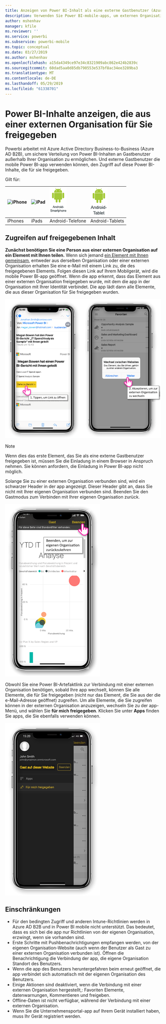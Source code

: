 ```yaml
---
title: Anzeigen von Power BI-Inhalt als eine externe Gastbenutzer (Azure AD B2B)
description: Verwenden Sie Power BI-mobile-apps, um externen Organisation mit Ihnen geteilten Inhalte anzuzeigen.
author: mshenhav
manager: kfile
ms.reviewer: ''
ms.service: powerbi
ms.subservice: powerbi-mobile
ms.topic: conceptual
ms.date: 03/27/2019
ms.author: mshenhav
ms.openlocfilehash: a15da4349ce97e34c8321909abc862e424b2839c
ms.sourcegitcommit: 60dad5aa0d85db790553e537bf8ac34ee3289ba3
ms.translationtype: MT
ms.contentlocale: de-DE
ms.lasthandoff: 05/29/2019
ms.locfileid: "61338701"
---
```

# <a name="view-power-bi-content-shared-with-you-from-an-external-organization"></a>Power BI-Inhalte anzeigen, die aus einer externen Organisation für Sie freigegeben

Powerbi arbeitet mit Azure Active Directory Business-to-Business (Azure AD B2B), um sichere Verteilung von Power BI-Inhalten an Gastbenutzer außerhalb Ihrer Organisation zu ermöglichen. Und externe Gastbenutzer die mobile Power BI-app verwenden können, den Zugriff auf diese Power BI-Inhalte, die für sie freigegeben. 


Gilt für:

| ![iPhone](./media/mobile-app-ssrs-kpis-mobile-on-premises-reports/iphone-logo-50-px.png) | ![iPad](./media/mobile-app-ssrs-kpis-mobile-on-premises-reports/ipad-logo-50-px.png) | ![Android-Smartphone](./media/mobile-app-ssrs-kpis-mobile-on-premises-reports/android-phone-logo-50-px.png) | ![Android-Tablet](./media/mobile-app-ssrs-kpis-mobile-on-premises-reports/android-tablet-logo-50-px.png) |
|:--- |:--- |:--- |:--- |
| iPhones |iPads |Android-Telefone |Android-Tablets |

## <a name="accessing-shared-content"></a>Zugreifen auf freigegebenen Inhalt

**Zunächst benötigen Sie eine Person aus einer externen Organisation auf ein Element mit Ihnen teilen.** Wenn sich jemand [ein Element mit Ihnen gemeinsam](../../service-share-dashboards.md), entweder aus derselben Organisation oder einer externen Organisation erhalten Sie eine e-Mail mit einem Link zu, die des freigegebenen Elements. Folgen diesen Link auf Ihrem Mobilgerät, wird die mobile Power BI-app geöffnet. Wenn die app erkennt, dass das Element aus einer externen Organisation freigegeben wurde, mit dem die app in der Organisation mit Ihrer Identität verbindet. Die app lädt dann alle Elemente, die aus dieser Organisation für Sie freigegeben wurden.

![Powerbi öffnen freigegebenen Element per e-Mail ](./media/mobile-apps-b2b/mobile-b2b-open-item-email.png)

> [!NOTE]
> Wenn dies das erste Element, das Sie als eine externe Gastbenutzer freigegeben ist, müssen Sie die Einladung in einem Browser in Anspruch nehmen. Sie können anfordern, die Einladung in Power BI-app nicht möglich.

Solange Sie zu einer externen Organisation verbunden sind, wird ein schwarzer Header in der app angezeigt. Dieser Header gibt an, dass Sie nicht mit Ihrer eigenen Organisation verbunden sind. Beenden Sie den Gastmodus zum Verbinden mit Ihrer eigenen Organisation zurück.

![Power BI-Gast-User-header](./media/mobile-apps-b2b/mobile-b2b-exit-home.png)

Obwohl Sie eine Power BI-Artefaktlink zur Verbindung mit einer externen Organisation benötigen, sobald Ihre app wechselt, können Sie alle Elemente, die für Sie freigegeben (nicht nur das Element, die Sie aus der die e-Mail-Adresse geöffnet) zugreifen. Um alle Elemente, die Sie zugreifen können in der externen Organisation anzuzeigen, wechseln Sie zu der app-Menü, und wählen Sie **für mich freigegeben**. Klicken Sie unter **Apps** finden Sie apps, die Sie ebenfalls verwenden können.

![Power BI-app-Menü als externe Gastbenutzer](./media/mobile-apps-b2b/mobile-b2b-menu.png)

## <a name="limitations"></a>Einschränkungen

- Für den bedingten Zugriff und anderen Intune-Richtlinien werden in Azure AD B2B und in Power BI mobile nicht unterstützt. Das bedeutet, dass es sich bei die app nur Richtlinien von der eigenen Organisation, erzwingt, wenn sie vorhanden sind.
- Erste Schritte mit Pushbenachrichtigungen empfangen werden, von der eigenen Organisation-Website (auch wenn der Benutzer als Gast zu einer externen Organisation verbunden ist). Öffnen die Benachrichtigung die Verbindung der app, die eigene Organisation Standort des Benutzers.
- Wenn die app des Benutzers heruntergefahren beim erneut geöffnet, die app verbindet sich automatisch mit der eigenen Organisation des Benutzers.
- Einige Aktionen sind deaktiviert, wenn die Verbindung mit einer externen Organisation hergestellt,: Favoriten Elemente, datenwarnungen, Kommentieren und freigeben.
- Offline-Daten ist nicht verfügbar, während der Verbindung mit einer externen Organisation.
- Wenn Sie die Unternehmensportal-app auf Ihrem Gerät installiert haben, muss Ihr Gerät registriert werden.
